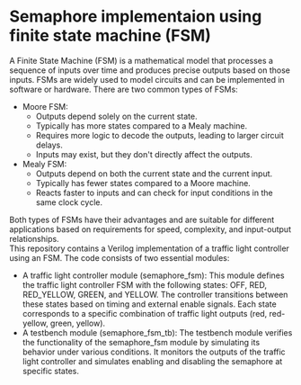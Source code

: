 # Semaphore implementaion using finite state machine (FSM)
A Finite State Machine (FSM) is a mathematical model that processes a sequence of inputs over time and produces precise outputs based on those inputs. FSMs are widely used to model circuits and can be implemented in software or hardware.
There are two common types of FSMs:
- Moore FSM:
  - Outputs depend solely on the current state.
  - Typically has more states compared to a Mealy machine.
  - Requires more logic to decode the outputs, leading to larger circuit delays.
  - Inputs may exist, but they don't directly affect the outputs.</br>
- Mealy FSM:
  - Outputs depend on both the current state and the current input.
  - Typically has fewer states compared to a Moore machine.
  - Reacts faster to inputs and can check for input conditions in the same clock cycle.

Both types of FSMs have their advantages and are suitable for different applications based on requirements for speed, complexity, and input-output relationships.
</br>
This repository contains a Verilog implementation of a traffic light controller using an FSM. The code consists of two essential modules: 
- A traffic light controller module (semaphore_fsm):
This module defines the traffic light controller FSM with the following states: OFF, RED, RED_YELLOW, GREEN, and YELLOW. The controller transitions between these states based on timing and external enable signals. Each state corresponds to a specific combination of traffic light outputs (red, red-yellow, green, yellow).
- A testbench module (semaphore_fsm_tb):
The testbench module verifies the functionality of the semaphore_fsm module by simulating its behavior under various conditions. It monitors the outputs of the traffic light controller and simulates enabling and disabling the semaphore at specific states.
